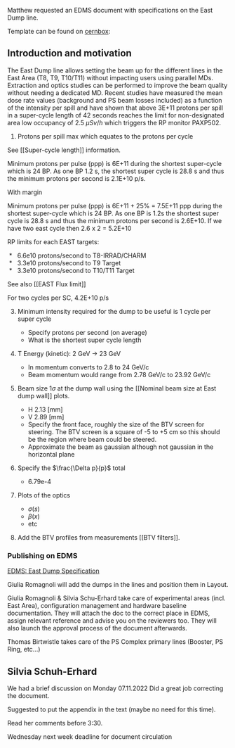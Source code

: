 
Matthew requested an EDMS document with specifications on the East Dump line.

Template can be found on [cernbox](https://cernbox.cern.ch/index.php/apps/files/?dir=/EDMS%20documents&):

## Introduction and motivation

The East Dump line allows setting the beam up for the different lines in the East Area (T8, T9, T10/T11) without impacting users using parallel MDs. Extraction and optics studies can be performed to improve the beam quality without needing a dedicated MD. Recent studies have measured the mean dose rate values (background and PS beam losses included) as a function of the intensity per spill and have shown that above 3E+11 protons per spill in a super-cycle length of 42 seconds reaches the limit for non-designated area low occupancy of 2.5 $\mu Sv/h$ which triggers the RP monitor PAXP502.

1) Protons per spill max which equates to the protons per cycle

See [[Super-cycle length]] information.

Minimum protons per pulse (ppp)  is 6E+11 during the shortest super-cycle which is 24 BP. As one BP 1.2 s, the shortest super cycle is 28.8 s and thus the minimum protons per second is 2.1E+10 p/s.

With margin

Minimum protons per pulse (ppp) is 6E+11 + 25% = 7.5E+11 ppp during the shortest super-cycle which is 24 BP. As one BP is 1.2s the shortest super cycle is 28.8 s and thus the minimum protons per second is 2.6E+10. If we have two east cycle then 2.6 x 2 = 5.2E+10

RP limits for each EAST targets:

 *   6.6e10 protons/second to T8-IRRAD/CHARM  
 *   3.3e10 protons/second to T9 Target  
 *   3.3e10 protons/second to T10/T11 Target

See also [[EAST Flux limit]]

For two cycles per SC, 4.2E+10 p/s

3) Minimum intensity required for the dump to be useful is 1 cycle per super cycle
	* Specify protons per second (on average)
	* What is the shortest super cycle length
4) T Energy (kinetic): 2 GeV -> 23 GeV
	* In momentum converts to 2.8 to 24 GeV/c
	* Beam momentum would range from 2.78 GeV/c to 23.92 GeV/c

5) Beam size 1$\sigma$ at the dump wall using the [[Nominal beam size at East dump wall]] plots.
	* H 2.13 [mm]
	* V 2.89 [mm]
	* Specify the front face, roughly the size of the BTV screen for steering. The BTV screen is a square of -5 to +5 cm so this should be the region where beam could be steered.
	* Approximate the beam as gaussian although not gaussian in the horizontal plane

6) Specify the $\frac{\Delta p}{p}$ total
	* 6.79e-4
7) Plots of the optics
	* $\sigma(s)$
	* $\beta(x)$
	* etc
8) Add the BTV profiles from measurements [[BTV filters]].
   
   
### Publishing on EDMS

[EDMS: East Dump Specification](https://edms.cern.ch/document/2779463)

Giulia Romagnoli will add the dumps in the lines and position them in Layout.

Giulia Romagnoli & Silvia Schu-Erhard take care of experimental areas (incl. East Area), configuration management and hardware baseline documentation.
They will attach the doc to the correct place in EDMS, assign relevant reference and advise you on the reviewers too. They will also launch the approval process of the document afterwards.

Thomas Birtwistle takes care of the PS Complex primary lines (Booster, PS Ring, etc...)

## Silvia Schuh-Erhard

We had a brief discussion on Monday 07.11.2022
Did a great job correcting the document.

Suggested to put the appendix in the text (maybe no need for this time).

Read her comments before 3:30.

Wednesday next week deadline for document circulation